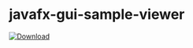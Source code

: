 # javafx-gui-sample-viewer

 [ ![Download](https://api.bintray.com/packages/am4dr/maven/javafx-gui-sample-viewer/images/download.svg) ](https://bintray.com/am4dr/maven/javafx-gui-sample-viewer/_latestVersion)
